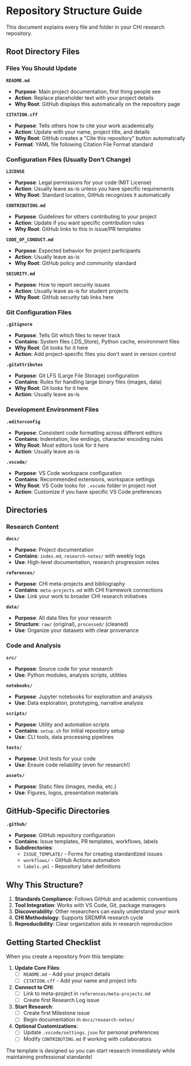 # Repository Structure Guide

This document explains every file and folder in your CHI research repository.

## Root Directory Files

### Files You Should Update

**`README.md`**
- **Purpose**: Main project documentation, first thing people see
- **Action**: Replace placeholder text with your project details
- **Why Root**: GitHub displays this automatically on the repository page

**`CITATION.cff`** 
- **Purpose**: Tells others how to cite your work academically
- **Action**: Update with your name, project title, and details
- **Why Root**: GitHub creates a "Cite this repository" button automatically
- **Format**: YAML file following Citation File Format standard

### Configuration Files (Usually Don't Change)

**`LICENSE`**
- **Purpose**: Legal permissions for your code (MIT License)
- **Action**: Usually leave as-is unless you have specific requirements
- **Why Root**: Standard location, GitHub recognizes it automatically

**`CONTRIBUTING.md`**
- **Purpose**: Guidelines for others contributing to your project
- **Action**: Update if you want specific contribution rules
- **Why Root**: GitHub links to this in issue/PR templates

**`CODE_OF_CONDUCT.md`**
- **Purpose**: Expected behavior for project participants
- **Action**: Usually leave as-is
- **Why Root**: GitHub policy and community standard

**`SECURITY.md`**
- **Purpose**: How to report security issues
- **Action**: Usually leave as-is for student projects
- **Why Root**: GitHub security tab links here

### Git Configuration Files

**`.gitignore`**
- **Purpose**: Tells Git which files to never track
- **Contains**: System files (.DS_Store), Python cache, environment files
- **Why Root**: Git looks for it here
- **Action**: Add project-specific files you don't want in version control

**`.gitattributes`**
- **Purpose**: Git LFS (Large File Storage) configuration
- **Contains**: Rules for handling large binary files (images, data)
- **Why Root**: Git looks for it here
- **Action**: Usually leave as-is

### Development Environment Files

**`.editorconfig`**
- **Purpose**: Consistent code formatting across different editors
- **Contains**: Indentation, line endings, character encoding rules
- **Why Root**: Most editors look for it here
- **Action**: Usually leave as-is

**`.vscode/`**
- **Purpose**: VS Code workspace configuration
- **Contains**: Recommended extensions, workspace settings
- **Why Root**: VS Code looks for `.vscode` folder in project root
- **Action**: Customize if you have specific VS Code preferences

## Directories

### Research Content

**`docs/`**
- **Purpose**: Project documentation
- **Contains**: `index.md`, `research-notes/` with weekly logs
- **Use**: High-level documentation, research progression notes

**`references/`**
- **Purpose**: CHI meta-projects and bibliography
- **Contains**: `meta-projects.md` with CHI framework connections
- **Use**: Link your work to broader CHI research initiatives

**`data/`**
- **Purpose**: All data files for your research
- **Structure**: `raw/` (original), `processed/` (cleaned)
- **Use**: Organize your datasets with clear provenance

### Code and Analysis

**`src/`**
- **Purpose**: Source code for your research
- **Use**: Python modules, analysis scripts, utilities

**`notebooks/`**
- **Purpose**: Jupyter notebooks for exploration and analysis
- **Use**: Data exploration, prototyping, narrative analysis

**`scripts/`**
- **Purpose**: Utility and automation scripts
- **Contains**: `setup.sh` for initial repository setup
- **Use**: CLI tools, data processing pipelines

**`tests/`**
- **Purpose**: Unit tests for your code
- **Use**: Ensure code reliability (even for research!)

**`assets/`**
- **Purpose**: Static files (images, media, etc.)
- **Use**: Figures, logos, presentation materials

## GitHub-Specific Directories

**`.github/`**
- **Purpose**: GitHub repository configuration
- **Contains**: Issue templates, PR templates, workflows, labels
- **Subdirectories**:
  - `ISSUE_TEMPLATE/` - Forms for creating standardized issues
  - `workflows/` - GitHub Actions automation
  - `labels.yml` - Repository label definitions

## Why This Structure?

1. **Standards Compliance**: Follows GitHub and academic conventions
2. **Tool Integration**: Works with VS Code, Git, package managers
3. **Discoverability**: Other researchers can easily understand your work
4. **CHI Methodology**: Supports SRDMPA research cycle
5. **Reproducibility**: Clear organization aids in research reproduction

## Getting Started Checklist

When you create a repository from this template:

1. **Update Core Files**:
   - [ ] `README.md` - Add your project details
   - [ ] `CITATION.cff` - Add your name and project info
   
2. **Connect to CHI**:
   - [ ] Link to meta-project in `references/meta-projects.md`
   - [ ] Create first Research Log issue
   
3. **Start Research**:
   - [ ] Create first Milestone issue
   - [ ] Begin documentation in `docs/research-notes/`
   
4. **Optional Customizations**:
   - [ ] Update `.vscode/settings.json` for personal preferences
   - [ ] Modify `CONTRIBUTING.md` if working with collaborators

The template is designed so you can start research immediately while maintaining professional standards!